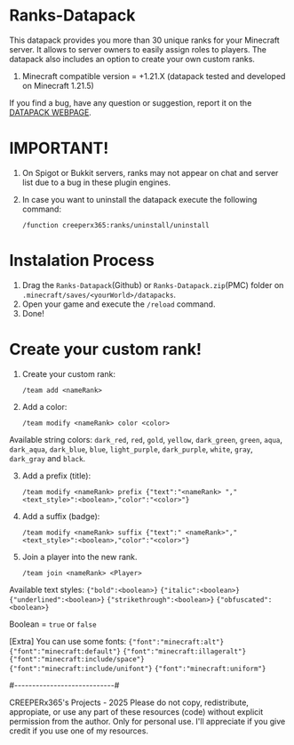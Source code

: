 # Ranks-Datapack
This datapack provides you more than 30 unique ranks for your Minecraft server. It allows to server owners to easily assign roles to players.
The datapack also includes an option to create your own custom ranks.

1. Minecraft compatible version = +1.21.X (datapack tested and developed on Minecraft 1.21.5)

If you find a bug, have any question or suggestion, report it on the [DATAPACK WEBPAGE](https://www.planetminecraft.com/data-pack/ranks-datapack/).

# IMPORTANT! #
1. On Spigot or Bukkit servers, ranks may not appear on chat and server list due to a bug in these plugin engines.
2. In case you want to uninstall the datapack execute the following command:

    `/function creeperx365:ranks/uninstall/uninstall`

# Instalation Process #
1. Drag the `Ranks-Datapack`(Github) or `Ranks-Datapack.zip`(PMC) folder on `.minecraft/saves/<yourWorld>/datapacks`.
2. Open your game and execute the `/reload` command.
3. Done!

# Create your custom rank! #
1. Create your custom rank:

    `/team add <nameRank>`

2. Add a color:

    `/team modify <nameRank> color <color>`

Available string colors: `dark_red`, `red`, `gold`, `yellow`, `dark_green`, `green`, `aqua`, `dark_aqua`, `dark_blue`, `blue`, `light_purple`, `dark_purple`, `white`, `gray`, `dark_gray` and `black`.

3. Add a prefix (title):

    `/team modify <nameRank> prefix {"text":"<nameRank> ","<text_style>":<boolean>,"color":"<color>"}`

4. Add a suffix (badge):

    `/team modify <nameRank> suffix {"text":" <nameRank>","<text_style>":<boolean>,"color":"<color>"}`

5. Join a player into the new rank.

    `/team join <nameRank> <Player>`


Available text styles:
    `{"bold":<boolean>}`
    `{"italic":<boolean>}`
    `{"underlined":<boolean>}`
    `{"strikethrough":<boolean>}`
    `{"obfuscated":<boolean>}`

Boolean = `true` or `false`

[Extra] You can use some fonts:
    `{"font":"minecraft:alt"}`
    `{"font":"minecraft:default"}`
    `{"font":"minecraft:illageralt"}`
    `{"font":"minecraft:include/space"}`
    `{"font":"minecraft:include/unifont"}`
    `{"font":"minecraft:uniform"}`

#----------------------------#

CREEPERx365's Projects - 2025
Please do not copy, redistribute, appropiate, or use any part of these resources (code) without explicit permission from the author.
Only for personal use.
I'll appreciate if you give credit if you use one of my resources.
